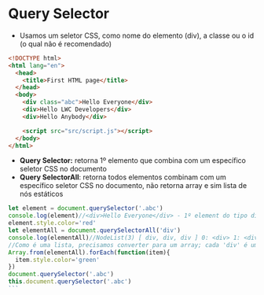# Query Selector
- Usamos um seletor CSS, como nome do elemento (div), a classe ou o id (o qual não é recomendado)
```html
<!DOCTYPE html>
<html lang="en">
  <head>
    <title>First HTML page</title>
  </head>
  <body>
    <div class="abc">Hello Everyone</div>
    <div>Hello LWC Developers</div>
    <div>Hello Anybody</div>

    <script src="src/script.js"></script>
  </body>
</html>
```
- **Query Selector:** retorna 1º elemento que combina com um específico seletor CSS no documento
- **Query SelectorAll**: retorna todos elementos combinam com um específico seletor CSS no documento, não retorna array e sim lista de nós estáticos 
````js
let element = document.querySelector('.abc')
console.log(element)//<div>Hello Everyone</div> - 1º element do tipo div
element.style.color='red'
let elementAll = document.querySelectorAll('div')
console.log(elementAll)//NodeList(3) [ div, div, div ] 0: <div>​ 1: <div>​ 2: <div> ​ length: 3 <prototype>: NodeListPrototype { item: item(), keys: keys(), values: values(), … }
//Como é uma lista, precisamos converter para um array; cada 'div' é um 'item'
Array.from(elementAll).forEach(function(item){
  item.style.color='green'
})
document.querySelector('.abc')
this.document.querySelector('.abc')
```
